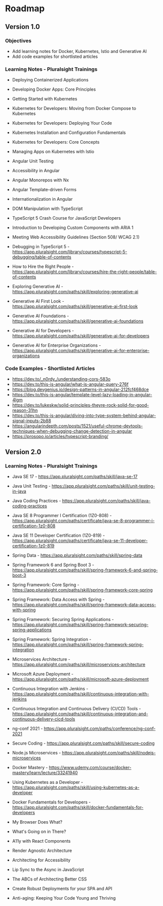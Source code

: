 # Roadmap

## Version 1.0

### Objectives

- Add learning notes for Docker, Kubernetes, Istio and Generative AI
- Add code examples for shortlisted articles

### Learning Notes - Pluralsight Trainings

- Deploying Containerized Applications
- Developing Docker Apps: Core Principles
- Getting Started with Kubernetes
- Kubernetes for Developers: Moving from Docker Compose to Kubernetes
- Kubernetes for Developers: Deploying Your Code
- Kubernetes Installation and Configuration Fundamentals
- Kubernetes for Developers: Core Concepts
- Managing Apps on Kubernetes with Istio

- Angular Unit Testing
- Accessibility in Angular
- Angular Monorepos with Nx
- Angular Template-driven Forms
- Internationalization in Angular
- DOM Manipulation with TypeScript
- TypeScript 5 Crash Course for JavaScript Developers
- Introduction to Developing Custom Components with ARIA 1
- Meeting Web Accessibility Guidelines (Section 508/ WCAG 2.1)

- Debugging in TypeScript 5 - <https://app.pluralsight.com/library/courses/typescript-5-debugging/table-of-contents>
- How to Hire the Right People - <https://app.pluralsight.com/library/courses/hire-the-right-people/table-of-contents>

- Exploring Generative AI - <https://app.pluralsight.com/paths/skill/exploring-generative-ai>
- Generative AI First Look - <https://app.pluralsight.com/paths/skill/generative-ai-first-look>
- Generative AI Foundations - <https://app.pluralsight.com/paths/skill/generative-ai-foundations>
- Generative AI for Developers - <https://app.pluralsight.com/paths/skill/generative-ai-for-developers>
- Generative AI for Enterprise Organizations - <https://app.pluralsight.com/paths/skill/generative-ai-for-enterprise-organizations>

### Code Examples - Shortlisted Articles

- <https://dev.to/_n0rdy_/understanding-cors-583o>
- <https://dev.to/this-is-angular/what-is-angular-query-276f>
- <https://blog.devgenius.io/design-patterns-in-angular-212fcf468dce>
- <https://dev.to/this-is-angular/template-level-lazy-loading-in-angular-4lgm>
- <https://dev.to/lukeskw/solid-principles-theyre-rock-solid-for-good-reason-31hn>
- <https://dev.to/this-is-angular/diving-into-type-system-behind-angular-signal-inputs-2b88>
- <https://angularindepth.com/posts/1521/useful-chrome-devtools-techniques-when-debugging-change-detection-in-angular>
- <https://prosopo.io/articles/typescript-branding/>

## Version 2.0

### Learning Notes - Pluralsight Trainings

- Java SE 17 - <https://app.pluralsight.com/paths/skill/java-se-17>
- Java Unit Testing - <https://app.pluralsight.com/paths/skill/unit-testing-in-java>
- Java Coding Practices - <https://app.pluralsight.com/paths/skill/java-coding-practices>
- Java SE 8 Programmer I Certification (1Z0-808) - <https://app.pluralsight.com/paths/certificate/java-se-8-programmer-i-certification-1z0-808>
- Java SE 11 Developer Certification (1Z0-819) - <https://app.pluralsight.com/paths/certificate/java-se-11-developer-certification-1z0-819>

- Spring Data - <https://app.pluralsight.com/paths/skill/spring-data>
- Spring Framework 6 and Spring Boot 3 - <https://app.pluralsight.com/paths/skill/spring-framework-6-and-spring-boot-3>
- Spring Framework: Core Spring - <https://app.pluralsight.com/paths/skill/spring-framework-core-spring>
- Spring Framework: Data Access with Spring - <https://app.pluralsight.com/paths/skill/spring-framework-data-access-with-spring>
- Spring Framework: Securing Spring Applications - <https://app.pluralsight.com/paths/skill/spring-framework-securing-spring-applications>
- Spring Framework: Spring Integration - <https://app.pluralsight.com/paths/skill/spring-framework-spring-integration>

- Microservices Architecture - <https://app.pluralsight.com/paths/skill/microservices-architecture>
- Microsoft Azure Deployment - <https://app.pluralsight.com/paths/skill/microsoft-azure-deployment>

- Continuous Integration with Jenkins - <https://app.pluralsight.com/paths/skill/continuous-integration-with-jenkins>
- Continuous Integration and Continuous Delivery (CI/CD) Tools - <https://app.pluralsight.com/paths/skill/continuous-integration-and-continuous-delivery-cicd-tools>

- ng-conf 2021 - <https://app.pluralsight.com/paths/conference/ng-conf-2021>
- Secure Coding - <https://app.pluralsight.com/paths/skill/secure-coding>
- Node.js Microservices - <https://app.pluralsight.com/paths/skill/nodejs-microservices>

- Docker Mastery - <https://www.udemy.com/course/docker-mastery/learn/lecture/33241940>
- Using Kubernetes as a Developer - <https://app.pluralsight.com/paths/skill/using-kubernetes-as-a-developer>
- Docker Fundamentals for Developers - <https://app.pluralsight.com/paths/skill/docker-fundamentals-for-developers>

- My Browser Does What?
- What's Going on in There?
- A11y with React Components
- Render Agnostic Architecture
- Architecting for Accessibility
- Lip Sync to the Async in JavaScript
- The ABCs of Architecting Better CSS
- Create Robust Deployments for your SPA and API
- Anti-aging: Keeping Your Code Young and Thriving
